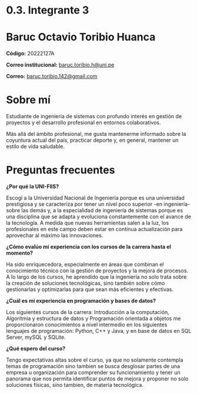 # 0.3. Integrante 3


# Baruc Octavio Toribio Huanca

**Código:** 20222127A

**Correo institucional:** baruc.toribio.h@uni.pe

**Correo:** baruc.toribio.142@gmail.com


# Sobre mí

Estudiante de ingeniería de sistemas con profundo interés en gestión de proyectos y el desarrollo profesional en entornos colaborativos. 

Más allá del ámbito profesional, me gusta mantenerme informado sobre la coyuntura actual del país, practicar deporte y, en general, 
mantener un estilo de vida saludable. 

# Preguntas frecuentes

**¿Por qué la UNI-FIIS?**

Escogí a la Universidad Nacional de Ingeniería porque es una universidad prestigiosa y se caracteriza por tener un nivel poco superior -en ingeniería- sobre las demás y, a la especialidad de ingeniería de sistemas porque es una disciplina que se adapta y evoluciona constantemente con el avance de la tecnología. A medida que nuevas herramientas salen a la luz, los profesionales en este campo deben estar en continua actualización para aprovechar al máximo las innovaciones.

**¿Cómo evalúo mi experiencia con los cursos de la carrera hasta el momento?**

Ha sido enriquecedora, especialmente en áreas que combinan el conocimiento técnico con la gestión de proyectos y la mejora de procesos. A lo largo de los cursos, he aprendido que la ingeniería no solo trata sobre la creación de soluciones tecnológicas, sino también sobre cómo gestionarlas y optimizarlas para que sean más eficientes y efectivas.

**¿Cuál es mi experiencia en programación y bases de datos?**

Los siguientes cursos de la carrera: Introducción a la computación, Algoritmia y estructura de datos y Programación orientada a objetos
me proporcionaron conocimientos a nivel intermedio en los siguientes lenguajes de programación: Python, C++ y Java, y en base de datos en SQL Server, mySQL y SQLite. 

**¿Qué espero del curso?**

Tengo expectativas  altas sobre el curso, ya que no solamente contempla temas de programación sino tambien se busca desglosar partes de una empresa u organización para comprender su funcionamiento y tener un panorama que nos permita identificar puntos de mejora y proponer no solo soluciones físicas, sino tambien, de materia tecnológica. 

